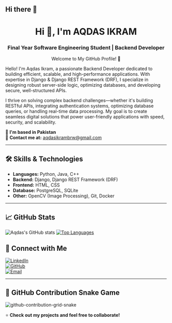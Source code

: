 ## Hi there 👋

<h1 align="center">Hi 👋, I'm AQDAS IKRAM</h1>
<h3 align="center">Final Year Software Engineering Student | Backend Developer</h3>

<p align="center">
  Welcome to My GitHub Profile! 👋

Hello! I'm Aqdas Ikram, a passionate Backend Developer dedicated to building efficient, scalable, and high-performance applications. With expertise in Django & Django REST Framework (DRF), I specialize in designing robust server-side logic, optimizing databases, and developing secure, well-structured APIs.

I thrive on solving complex backend challenges—whether it's building RESTful APIs, integrating authentication systems, optimizing database queries, or handling real-time data processing. My goal is to create seamless digital solutions that power user-friendly applications with speed, security, and scalability. 
</p>

📍 **I'm based in Pakistan**  
📧 **Contact me at:** aqdasikrambrw@gmail.com  

---

## 🛠️ Skills & Technologies  
- **Languages:** Python, Java, C++ 
- **Backend:** Django, Django REST Framework (DRF)  
- **Frontend:** HTML, CSS  
- **Database:** PostgreSQL, SQLite  
- **Other:** OpenCV (Image Processing), Git, Docker  

---
## 📈 GitHub Stats
![Aqdas's GitHub stats](https://github-readme-stats.vercel.app/api?username=aqdas1234&show_icons=true&theme=radical)
<a href="https://github.com/aqdas1234" align="left"><img src="https://github-readme-stats.vercel.app/api/top-langs/?username=aqdas1234&langs_count=10&title_color=0891b2&text_color=ffffff&icon_color=0891b2&bg_color=1c1917&hide_border=true&locale=en&custom_title=Top%20%Languages" alt="Top Languages" /></a>

## 🔗 Connect with Me  
[![LinkedIn](https://img.shields.io/badge/LinkedIn-0077B5?style=for-the-badge&logo=linkedin&logoColor=white)](https://linkedin.com/in/aqdas-ikram)  
[![GitHub](https://img.shields.io/badge/GitHub-181717?style=for-the-badge&logo=github&logoColor=white)](https://github.com/aqdas1234)  
[![Email](https://img.shields.io/badge/Email-D14836?style=for-the-badge&logo=gmail&logoColor=white)](mailto:aqdasikrambrw@gmail.com)  

---
## 🐍 GitHub Contribution Snake Game

![github-contribution-grid-snake](https://github-contribution-grid-snake.svg.vercel.app/api?username=aqdas1234)


⭐ **Check out my projects and feel free to collaborate!**  
